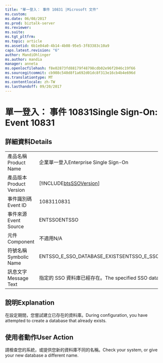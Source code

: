 ```yaml
---
title: "單一登入： 事件 10831 |Microsoft 文件"
ms.custom: 
ms.date: 06/08/2017
ms.prod: biztalk-server
ms.reviewer: 
ms.suite: 
ms.tgt_pltfrm: 
ms.topic: article
ms.assetid: 6b1e04a0-4b14-4b08-95e5-3f83383c10a9
caps.latest.revision: "6"
author: MandiOhlinger
ms.author: mandia
manager: anneta
ms.openlocfilehash: f8e02873fd88179f48798cdb02e96f2046c19f66
ms.sourcegitcommit: cb908c540d8f1a692d01dc8f313e16cb4b4e696d
ms.translationtype: MT
ms.contentlocale: zh-TW
ms.lasthandoff: 09/20/2017
---
```

# <a name="single-sign-on-event-10831"></a><span data-ttu-id="1ee00-102">單一登入： 事件 10831</span><span class="sxs-lookup"><span data-stu-id="1ee00-102">Single Sign-On: Event 10831</span></span>
## <a name="details"></a><span data-ttu-id="1ee00-103">詳細資料</span><span class="sxs-lookup"><span data-stu-id="1ee00-103">Details</span></span>  
  
|||  
|-|-|  
|<span data-ttu-id="1ee00-104">產品名稱</span><span class="sxs-lookup"><span data-stu-id="1ee00-104">Product Name</span></span>|<span data-ttu-id="1ee00-105">企業單一登入</span><span class="sxs-lookup"><span data-stu-id="1ee00-105">Enterprise Single Sign-On</span></span>|  
|<span data-ttu-id="1ee00-106">產品版本</span><span class="sxs-lookup"><span data-stu-id="1ee00-106">Product Version</span></span>|[!INCLUDE[btsSSOVersion](../includes/btsssoversion-md.md)]|  
|<span data-ttu-id="1ee00-107">事件識別碼</span><span class="sxs-lookup"><span data-stu-id="1ee00-107">Event ID</span></span>|<span data-ttu-id="1ee00-108">10831</span><span class="sxs-lookup"><span data-stu-id="1ee00-108">10831</span></span>|  
|<span data-ttu-id="1ee00-109">事件來源</span><span class="sxs-lookup"><span data-stu-id="1ee00-109">Event Source</span></span>|<span data-ttu-id="1ee00-110">ENTSSO</span><span class="sxs-lookup"><span data-stu-id="1ee00-110">ENTSSO</span></span>|  
|<span data-ttu-id="1ee00-111">元件</span><span class="sxs-lookup"><span data-stu-id="1ee00-111">Component</span></span>|<span data-ttu-id="1ee00-112">不適用</span><span class="sxs-lookup"><span data-stu-id="1ee00-112">N/A</span></span>|  
|<span data-ttu-id="1ee00-113">符號名稱</span><span class="sxs-lookup"><span data-stu-id="1ee00-113">Symbolic Name</span></span>|<span data-ttu-id="1ee00-114">ENTSSO_E_SSO_DATABASE_EXISTS</span><span class="sxs-lookup"><span data-stu-id="1ee00-114">ENTSSO_E_SSO_DATABASE_EXISTS</span></span>|  
|<span data-ttu-id="1ee00-115">訊息文字</span><span class="sxs-lookup"><span data-stu-id="1ee00-115">Message Text</span></span>|<span data-ttu-id="1ee00-116">指定的 SSO 資料庫已經存在。</span><span class="sxs-lookup"><span data-stu-id="1ee00-116">The specified SSO database already exists.</span></span>|  
  
## <a name="explanation"></a><span data-ttu-id="1ee00-117">說明</span><span class="sxs-lookup"><span data-stu-id="1ee00-117">Explanation</span></span>  
 <span data-ttu-id="1ee00-118">在設定期間，您嘗試建立已存在的資料庫。</span><span class="sxs-lookup"><span data-stu-id="1ee00-118">During configuration, you have attempted to create a database that already exists.</span></span>  
  
## <a name="user-action"></a><span data-ttu-id="1ee00-119">使用者動作</span><span class="sxs-lookup"><span data-stu-id="1ee00-119">User Action</span></span>  
 <span data-ttu-id="1ee00-120">請檢查您的系統，或提供您新的資料庫不同的名稱。</span><span class="sxs-lookup"><span data-stu-id="1ee00-120">Check your system, or give your new database a different name.</span></span>